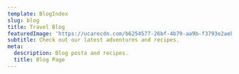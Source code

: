 ```yaml
---
template: BlogIndex
slug: blog
title: Travel Blog
featuredImage: 'https://ucarecdn.com/b6254577-26bf-4b79-aa9b-f3793e2aebdc/'
subtitle: Check out our latest adventures and recipes.
meta:
  description: Blog posta and recipes.
  title: Blog Page
---
```

